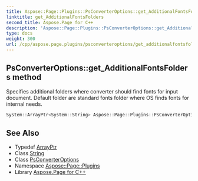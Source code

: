 ```yaml
---
title: Aspose::Page::Plugins::PsConverterOptions::get_AdditionalFontsFolders method
linktitle: get_AdditionalFontsFolders
second_title: Aspose.Page for C++
description: 'Aspose::Page::Plugins::PsConverterOptions::get_AdditionalFontsFolders method. Specifies additional folders where converter should find fonts for input document. Default folder are standard fonts folder where OS finds fonts for internal needs in C++.'
type: docs
weight: 300
url: /cpp/aspose.page.plugins/psconverteroptions/get_additionalfontsfolders/
---
```

## PsConverterOptions::get_AdditionalFontsFolders method


Specifies additional folders where converter should find fonts for input document. Default folder are standard fonts folder where OS finds fonts for internal needs.

```cpp
System::ArrayPtr<System::String> Aspose::Page::Plugins::PsConverterOptions::get_AdditionalFontsFolders() const
```

## See Also

* Typedef [ArrayPtr](../../../system/arrayptr/)
* Class [String](../../../system/string/)
* Class [PsConverterOptions](../)
* Namespace [Aspose::Page::Plugins](../../)
* Library [Aspose.Page for C++](../../../)
